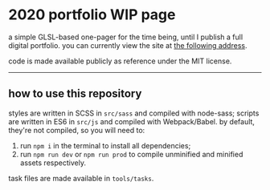 # 2020 portfolio WIP page

a simple GLSL-based one-pager for the time being, until I publish a full digital portfolio. you can currently view the site at [the following address](https://netherwaves.com).

code is made available publicly as reference under the MIT license.

---

## how to use this repository

styles are written in SCSS in `src/sass` and compiled with node-sass; scripts are written in ES6 in `src/js` and compiled with Webpack/Babel. by default, they're not compiled, so you will need to:

1. run `npm i` in the terminal to install all dependencies;
2. run `npm run dev` or `npm run prod` to compile unminified and minified assets respectively.

task files are made available in `tools/tasks`.

